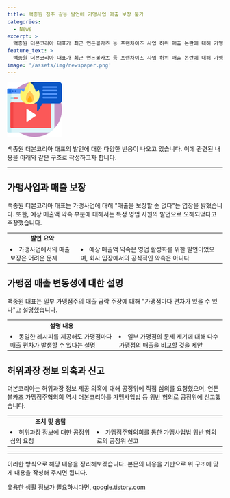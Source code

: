 ```yaml
---
title: 백종원 점주 갈등 발언에 가맹사업 매출 보장 불가
categories:
  - News
excerpt: >
  백종원 더본코리아 대표가 최근 연돈볼카츠 등 프랜차이즈 사업 허위 매출 논란에 대해 가맹사업으로 매출을 보장할 수 없다고 입장을 밝혔습니다. 녹취록 공개를 통한 정황 확인을 제안하며, 일부 가맹점주의 주장에 대해서는 편차가 생긴다는 설명과 영업이익 증가 주장을 제시했습니다. 더본코리아는 공정위에 의혹 심의를 요청했고, 가맹점주협의회도 가맹사업법 등 위반 혐의로 공정위에 신고했습니다. (출처: MBC 방송 화면 캡처)
feature_text: >
  백종원 더본코리아 대표가 최근 연돈볼카츠 등 프랜차이즈 사업 허위 매출 논란에 대해 가맹사업으로 매출을 보장할 수 없다고 입장을 밝혔습니다. 녹취록 공개를 통한 정황 확인을 제안하며, 일부 가맹점주의 주장에 대해서는 편차가 생긴다는 설명과 영업이익 증가 주장을 제시했습니다. 더본코리아는 공정위에 의혹 심의를 요청했고, 가맹점주협의회도 가맹사업법 등 위반 혐의로 공정위에 신고했습니다. (출처: MBC 방송 화면 캡처)
image: '/assets/img/newspaper.png'
---
```


<p><img src="/assets/img/news.png" alt="rentncar 속보" /></p>

<p>백종원 더본코리아 대표의 발언에 대한 다양한 반응이 나오고 있습니다. 이에 관련된 내용을 아래와 같은 구조로 작성하고자 합니다.</p>

<hr />

<h2 data-ke-size="size26">가맹사업과 매출 보장</h2>

<p data-ke-size="size16">백종원 더본코리아 대표는 가맹사업에 대해 "매출을 보장할 순 없다"는 입장을 밝혔습니다. 또한, 예상 매출액 약속 부분에 대해서는 특정 영업 사원의 발언으로 오해되었다고 주장했습니다.</p>

<table>
  <tr>
    <td style="text-align: center; height: 17px;"><b>발언 요약</b></td>
  </tr>
  <tr>
    <td><li>가맹사업에서의 매출 보장은 어려운 문제</li></td>
    <td><li>예상 매출액 약속은 영업 활성화를 위한 발언이었으며, 회사 입장에서의 공식적인 약속은 아니다</li></td>
  </tr>
</table>

<h2 data-ke-size="size26">가맹점 매출 변동성에 대한 설명</h2>

<p data-ke-size="size16">백종원 대표는 일부 가맹점주의 매출 급락 주장에 대해 "가맹점마다 편차가 있을 수 있다"고 설명했습니다.</p>

<table>
  <tr>
    <td style="text-align: center; height: 17px;"><b>설명 내용</b></td>
  </tr>
  <tr>
    <td><li>동일한 레시피를 제공해도 가맹점마다 매출 편차가 발생할 수 있다는 설명</li></td>
    <td><li>일부 가맹점의 문제 제기에 대해 다수 가맹점의 매출을 비교할 것을 제안</li></td>
  </tr>
</table>

<h2 data-ke-size="size26">허위과장 정보 의혹과 신고</h2>

<p data-ke-size="size16">더본코리아는 허위과장 정보 제공 의혹에 대해 공정위에 직접 심의를 요청했으며, 연돈볼카츠 가맹점주협의회 역시 더본코리아를 가맹사업법 등 위반 혐의로 공정위에 신고했습니다.</p>

<table>
  <tr>
    <td style="text-align: center; height: 17px;"><b>조치 및 응답</b></td>
  </tr>
  <tr>
    <td><li>허위과장 정보에 대한 공정위 심의 요청</li></td>
    <td><li>가맹점주협의회를 통한 가맹사업법 위반 혐의로의 공정위 신고</li></td>
  </tr>
</table>

<hr />

<p>이러한 방식으로 해당 내용을 정리해보겠습니다. 본문의 내용을 기반으로 위 구조에 맞게 내용을 작성해 주시면 됩니다.</p>
유용한 생활 정보가 필요하시다면, <a href="https://qoogle.tistory.com" rel="dofollow">qoogle.tistory.com</a>



